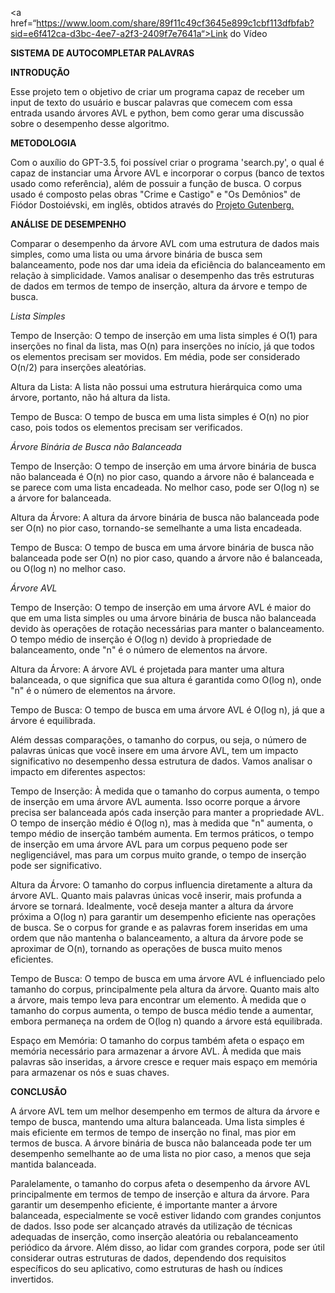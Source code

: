 <a href=“https://www.loom.com/share/89f11c49cf3645e899c1cbf113dfbfab?sid=e6f412ca-d3bc-4ee7-a2f3-2409f7e7641a“>Link do Vídeo</a>

**SISTEMA DE AUTOCOMPLETAR PALAVRAS**

**INTRODUÇÃO**

Esse projeto tem o objetivo de criar um programa capaz de receber um input de texto do usuário e buscar palavras que comecem com essa entrada usando árvores AVL e python, bem como gerar uma discussão sobre o desempenho desse algoritmo.

**METODOLOGIA**

Com o auxílio do GPT-3.5, foi possível criar o programa 'search.py', o qual é capaz de instanciar uma Árvore AVL e incorporar o corpus (banco de textos usado como referência), além de possuir a função de busca. O corpus usado é composto pelas obras "Crime e Castigo" e "Os Demônios" de Fiódor Dostoiévski, em inglês, obtidos através do <a href="https://www.gutenberg.org/">Projeto Gutenberg.</a>

**ANÁLISE DE DESEMPENHO**

Comparar o desempenho da árvore AVL com uma estrutura de dados mais simples, como uma lista ou uma árvore binária de busca sem balanceamento, pode nos dar uma ideia da eficiência do balanceamento em relação à simplicidade. Vamos analisar o desempenho das três estruturas de dados em termos de tempo de inserção, altura da árvore e tempo de busca.

*Lista Simples*

Tempo de Inserção: O tempo de inserção em uma lista simples é O(1) para inserções no final da lista, mas O(n) para inserções no início, já que todos os elementos precisam ser movidos. Em média, pode ser considerado O(n/2) para inserções aleatórias.

Altura da Lista: A lista não possui uma estrutura hierárquica como uma árvore, portanto, não há altura da lista.

Tempo de Busca: O tempo de busca em uma lista simples é O(n) no pior caso, pois todos os elementos precisam ser verificados.

*Árvore Binária de Busca não Balanceada*

Tempo de Inserção: O tempo de inserção em uma árvore binária de busca não balanceada é O(n) no pior caso, quando a árvore não é balanceada e se parece com uma lista encadeada. No melhor caso, pode ser O(log n) se a árvore for balanceada.

Altura da Árvore: A altura da árvore binária de busca não balanceada pode ser O(n) no pior caso, tornando-se semelhante a uma lista encadeada.

Tempo de Busca: O tempo de busca em uma árvore binária de busca não balanceada pode ser O(n) no pior caso, quando a árvore não é balanceada, ou O(log n) no melhor caso.

*Árvore AVL*

Tempo de Inserção: O tempo de inserção em uma árvore AVL é maior do que em uma lista simples ou uma árvore binária de busca não balanceada devido às operações de rotação necessárias para manter o balanceamento. O tempo médio de inserção é O(log n) devido à propriedade de balanceamento, onde "n" é o número de elementos na árvore.

Altura da Árvore: A árvore AVL é projetada para manter uma altura balanceada, o que significa que sua altura é garantida como O(log n), onde "n" é o número de elementos na árvore.

Tempo de Busca: O tempo de busca em uma árvore AVL é O(log n), já que a árvore é equilibrada.

Além dessas comparações, o tamanho do corpus, ou seja, o número de palavras únicas que você insere em uma árvore AVL, tem um impacto significativo no desempenho dessa estrutura de dados. Vamos analisar o impacto em diferentes aspectos:

Tempo de Inserção: À medida que o tamanho do corpus aumenta, o tempo de inserção em uma árvore AVL aumenta. Isso ocorre porque a árvore precisa ser balanceada após cada inserção para manter a propriedade AVL. O tempo de inserção médio é O(log n), mas à medida que "n" aumenta, o tempo médio de inserção também aumenta. Em termos práticos, o tempo de inserção em uma árvore AVL para um corpus pequeno pode ser negligenciável, mas para um corpus muito grande, o tempo de inserção pode ser significativo.

Altura da Árvore: O tamanho do corpus influencia diretamente a altura da árvore AVL. Quanto mais palavras únicas você inserir, mais profunda a árvore se tornará. Idealmente, você deseja manter a altura da árvore próxima a O(log n) para garantir um desempenho eficiente nas operações de busca.
Se o corpus for grande e as palavras forem inseridas em uma ordem que não mantenha o balanceamento, a altura da árvore pode se aproximar de O(n), tornando as operações de busca muito menos eficientes.

Tempo de Busca: O tempo de busca em uma árvore AVL é influenciado pelo tamanho do corpus, principalmente pela altura da árvore. Quanto mais alto a árvore, mais tempo leva para encontrar um elemento.
À medida que o tamanho do corpus aumenta, o tempo de busca médio tende a aumentar, embora permaneça na ordem de O(log n) quando a árvore está equilibrada.

Espaço em Memória: O tamanho do corpus também afeta o espaço em memória necessário para armazenar a árvore AVL. À medida que mais palavras são inseridas, a árvore cresce e requer mais espaço em memória para armazenar os nós e suas chaves.

**CONCLUSÃO**

A árvore AVL tem um melhor desempenho em termos de altura da árvore e tempo de busca, mantendo uma altura balanceada.
Uma lista simples é mais eficiente em termos de tempo de inserção no final, mas pior em termos de busca.
A árvore binária de busca não balanceada pode ter um desempenho semelhante ao de uma lista no pior caso, a menos que seja mantida balanceada.

Paralelamente, o tamanho do corpus afeta o desempenho da árvore AVL principalmente em termos de tempo de inserção e altura da árvore. Para garantir um desempenho eficiente, é importante manter a árvore balanceada, especialmente se você estiver lidando com grandes conjuntos de dados. Isso pode ser alcançado através da utilização de técnicas adequadas de inserção, como inserção aleatória ou rebalanceamento periódico da árvore. Além disso, ao lidar com grandes corpora, pode ser útil considerar outras estruturas de dados, dependendo dos requisitos específicos do seu aplicativo, como estruturas de hash ou índices invertidos.
